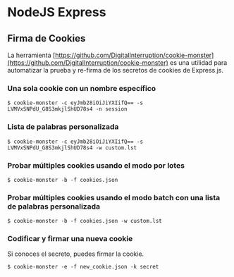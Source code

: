 # NodeJS Express

## Firma de Cookies

La herramienta [https://github.com/DigitalInterruption/cookie-monster](https://github.com/DigitalInterruption/cookie-monster) es una utilidad para automatizar la prueba y re-firma de los secretos de cookies de Express.js.

### Una sola cookie con un nombre específico
```
$ cookie-monster -c eyJmb28iOiJiYXIifQ== -s LVMVxSNPdU_G8S3mkjlShUD78s4 -n session
```
### Lista de palabras personalizada
```
$ cookie-monster -c eyJmb28iOiJiYXIifQ== -s LVMVxSNPdU_G8S3mkjlShUD78s4 -w custom.lst
```
### Probar múltiples cookies usando el modo por lotes
```
$ cookie-monster -b -f cookies.json
```
### Probar múltiples cookies usando el modo batch con una lista de palabras personalizada
```
$ cookie-monster -b -f cookies.json -w custom.lst
```
### Codificar y firmar una nueva cookie

Si conoces el secreto, puedes firmar la cookie.
```
$ cookie-monster -e -f new_cookie.json -k secret
```

